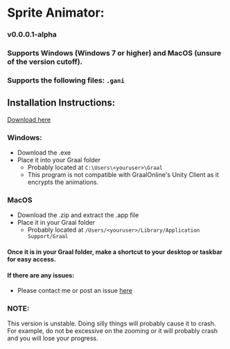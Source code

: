 # Sprite Animator:
### v0.0.0.1-alpha

### Supports Windows (Windows 7 or higher) and MacOS (unsure of the version cutoff).
### Supports the following files: ```.gani```

## Installation Instructions:
[Download here](https://github.com/nikovacs/sprite-animator/releases/latest)

### Windows:
- Download the .exe 
- Place it into your Graal folder
    - Probably located at ```C:\Users\<youruser>\Graal```
    - This program is not compatible with GraalOnline's Unity Client as it encrypts the animations.

### MacOS
- Download the .zip and extract the .app file
- Place it in your Graal folder
    - Probably located at ```/Users/<youruser>/Library/Application Support/Graal```

#### Once it is in your Graal folder, make a shortcut to your desktop or taskbar for easy access.


#### If there are any issues:
- Please contact me or post an issue [here](https://github.com/nikovacs/sprite-animator/issues)


### NOTE:
This version is unstable. Doing silly things will probably cause it to crash.
For example, do not be excessive on the zooming or it will probably crash and you will lose your progress.

